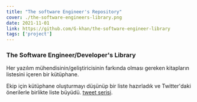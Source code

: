 ```yaml
---
title: "The software Engineer's Repository"
cover: ./the-software-engineers-library.png
date: 2021-11-01
link: https://github.com/G-khan/the-software-engineer-library
tags: ['project']
---
```


### The Software Engineer/Developer's Library

Her yazılım mühendisinin/geliştiricisinin farkında olması gereken kitapların listesini içeren bir kütüphane.

Ekip için kütüphane oluşturmayı düşünüp bir liste hazırladık ve Twitter'daki önerilerle birlikte liste büyüdü. [tweet serisi](https://twitter.com/gokhanadev/status/1457625406836822016?s=20).